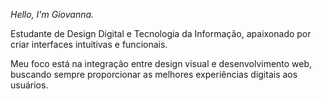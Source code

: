 *Hello, I'm Giovanna.* 




Estudante de Design Digital e Tecnologia da Informação, apaixonado por criar interfaces intuitivas e funcionais. 


Meu foco está na integração entre design visual e desenvolvimento web, buscando sempre proporcionar as melhores experiências digitais aos usuários.
